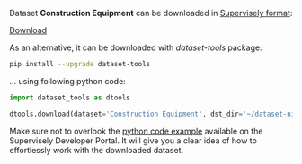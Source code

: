 Dataset **Сonstruction Equipment** can be downloaded in [Supervisely format](https://developer.supervisely.com/api-references/supervisely-annotation-json-format):

 [Download](https://assets.supervisely.com/supervisely-supervisely-assets-public/teams_storage/O/y/bp/dRTEfOgywQFdl8h5mvYr4msZMehMrfeMGATmSYIetjnXxdpv8n8T4fQeCdGGYjIDItkTgZTeNjfrAvUTk38gYM96DrMkDw8B73g0nPNaB9gRaCxpoG6L6zS7Vg9b.tar)

As an alternative, it can be downloaded with *dataset-tools* package:
``` bash
pip install --upgrade dataset-tools
```

... using following python code:
``` python
import dataset_tools as dtools

dtools.download(dataset='Сonstruction Equipment', dst_dir='~/dataset-ninja/')
```
Make sure not to overlook the [python code example](https://developer.supervisely.com/getting-started/python-sdk-tutorials/iterate-over-a-local-project) available on the Supervisely Developer Portal. It will give you a clear idea of how to effortlessly work with the downloaded dataset.

